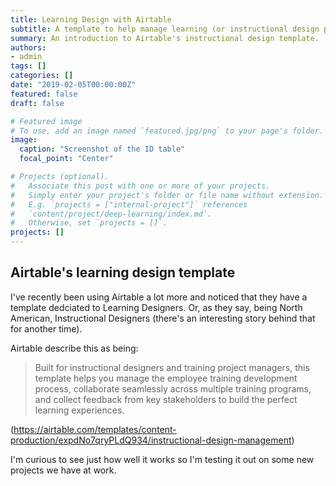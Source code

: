 ```yaml
---
title: Learning Design with Airtable
subtitle: A template to help manage learning (or instructional design projects)
summary: An introduction to Airtable's instructional design template.
authors:
- admin
tags: []
categories: []
date: "2019-02-05T00:00:00Z"
featured: false
draft: false

# Featured image
# To use, add an image named `featured.jpg/png` to your page's folder. 
image:
  caption: "Screenshot of the ID table"
  focal_point: "Center"

# Projects (optional).
#   Associate this post with one or more of your projects.
#   Simply enter your project's folder or file name without extension.
#   E.g. `projects = ["internal-project"]` references 
#   `content/project/deep-learning/index.md`.
#   Otherwise, set `projects = []`.
projects: []
---
```




## Airtable's learning design template
I've recently been using Airtable a lot more and noticed that they have a template dedciated to Learning Designers. Or, as they say, being North American, Instructional Designers (there's an interesting story behind that for another time). 

Airtable describe this as being: 

> Built for instructional designers and training project managers, this template helps you manage the employee training development process, collaborate seamlessly across multiple training programs, and collect feedback from key stakeholders to build the perfect learning experiences.

(https://airtable.com/templates/content-production/expdNo7qryPLdQ934/instructional-design-management)


I'm curious to see just how well it works so I'm testing it out on some new projects we have at work. 


